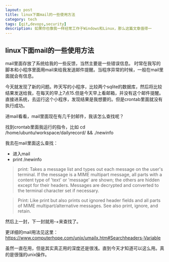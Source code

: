 ```yaml
---
layout: post
title: linux下面mail的一些使用方法
category: tech
tags: [git,devops,security]
description: 如果你也像我一样经常工作于Windows和Linux，那么这篇文章值得一
---
```


## linux下面mail的一些使用方法

mail里面存放了系统给我的一些反馈，当然主要是一些错误信息。
时常在我写的脚本和小程序里面用mail来给我发送邮件提醒。当程序异常的时候，一般在mail里面就会有信息。

今天就发现了新的问题。昨天写的小程序，比较两个sqlite的数据库，然后将比较结果发送给我，在每天的早上7点15.但是今天早上看邮箱，并没有这个邮件提醒。直接进系统，去运行这个小程序，发现结果是我想要的。但是crontab里面就没有执行成功。

进mail看看，mail里面现在有几千封邮件，我该怎么查找呢？

找到crontab里面我运行的指令，比如 cd /home/ubuntu/workspace/dailyrecord/ && ./newinfo

我去在mail里面这么查找：

- 进入mail
- print /newinfo



> print: Takes a message list and types out each message on the user's terminal. If the message is a MIME multipart message, all parts with a content type of 'text' or 'message' are shown; the others are hidden except for their headers. Messages are decrypted and converted to the terminal character set if necessary.


> Print: Like print but also prints out ignored header fields and all parts of MIME multipart/alternative messages. See also print, ignore, and retain.

然后上一封，下一封就用-+来查找了。

更详细的mail用法见这里： https://www.computerhope.com/unix/umailx.htm#Searchheaders-Variable


虽然一直在用，但是其实真正用的深度还是很浅。直到今天才知道可以这么用。真的是很强的unix操作。


